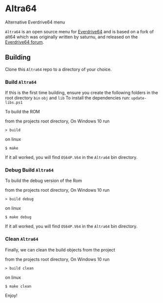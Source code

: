 # Altra64

Alternative Everdrive64 menu


`Altra64` is an open source menu for [Everdrive64](http://krikzz.com/) and is based on a fork of alt64 which was
originally written by saturnu, and released on the
[Everdrive64 forum](http://krikzz.com/forum/index.php?topic=816.0).

## Building
Clone this `Altra64` repo to a directory of your choice.

### Build `Altra64`
If this is the first time building, ensure you create the following folders in the root directory `bin` `obj` and `lib` 
To install the dependencies run: `update-libs.ps1`

To build the ROM

from the projects root directory,
On Windows 10 run 
```
> build
```
on linux
```
$ make
```
If it all worked, you will find `OS64P.V64` in the `Altra64` bin directory.

### Debug Build `Altra64`
To build the debug version of the Rom

from the projects root directory,
On Windows 10 run 
```
> build debug
```
on linux
```
$ make debug
```
If it all worked, you will find `OS64P.V64` in the `Altra64` bin directory.


### Clean `Altra64`
Finally, we can clean the build objects from the project

from the projects root directory,
On Windows 10 run 
```
> build clean
```
on linux
```
$ make clean
```

Enjoy!
